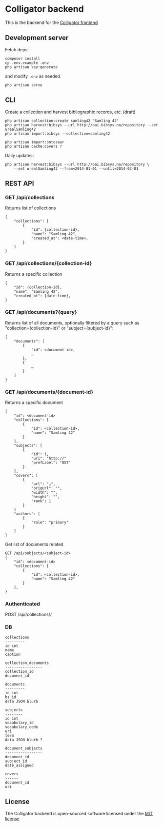 # Colligator backend

This is the backend for the [Colligator frontend](https://github.com/scriptotek/colligator-frontend)

## Development server

Fetch deps:

	composer install
	cp .env.example .env
	php artisan key:generate

and modify `.env` as needed.

	php artisan serve

## CLI

Create a collection and harvest bibliographic records, etc. (draft)

	php artisan collection:create samling42 "Samling 42"
	php artisan harvest:bibsys --url http://oai.bibsys.no/repository --set urealSamling42 
	php artisan import:bibsys --collection=samling42 

	php artisan import:ontosaur
	php artisan cache:covers ?


Daily updates:

	php artisan harvest:bibsys --url http://oai.bibsys.no/repository \
  		--set urealSamling42 --from=2014-01-01 --until=2014-02-01

## REST API

### GET /api/collections

Returns list of collections

	{
		"collections": [
			{
				"id": {collection-id},
				"name": "Samling 42",
				"created_at": <date-time>,
			}
		]
	}

### GET /api/collections/{collection-id}

Returns a specific collection

	{
		"id": {collection-id},
		"name": "Samling 42",
		"created_at": {date-time},
	}


### GET /api/documents?{query}

Returns list of all documents, optionally filtered by a query such as "collection={collection-id}"
or "subject={subject-id}":

	{
		"documents": [
			{
				"id": <document-id>,
				…
			},
			{
				…
			}
		]
	}

### GET /api/documents/{document-id}

Returns a specific document

	{
		"id": <document-id>
		"collections": [
			{
				"id": <collection-id>,
				"name": "Samling 42"
			}
		],
		"subjects": [
			{
				"id": 1,
				"uri": "http://"
				"prefLabel": "OST"
			}
		],
		"covers": [
			{
				"url": "…",
				"origUrl": "",
				"width": "",
				"height": "",
				"rank": 1
			}
		]
		"authors": [
			{
				"role": "primary"
			}
		]
	}

Get list of documents related 

	GET /api/subjects/<subject-id>
	{
		"id": <document-id>
		"collections": [
			{
				"id": <collection-id>,
				"name": "Samling 42"
			}
		],
	}


### Authenticated

POST /api/collections/<collection-id>/<document-id>



### DB

	collections
	---------
	id int
	name
	caption

	collection_documents
	-----------------
	collection_id
	document_id

	documents
	---------
	id int
	bs_id
	data JSON blurb

	subjects
	--------
	id int
	vocabulary_id
	vocabulary_code
	uri
	term
	data JSON blurb ?

	document_subjects
	-----------------
	document_id
	subject_id
	date_assigned

	covers
	------
	document_id
	uri



## License

The Colligator backend is open-sourced software licensed under the [MIT license](http://opensource.org/licenses/MIT)
